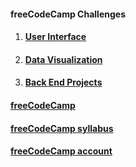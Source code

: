 #### freeCodeCamp Challenges

1. #### [User Interface](./01-front-end-cert/)
2. #### [Data Visualization](./02-data-vis-cert/)
3. #### [Back End Projects](./03-back-end-cert/)

#### [freeCodeCamp](https://www.freecodecamp.org/)
#### [freeCodeCamp syllabus](https://www.freecodecamp.org/map)
#### [freeCodeCamp account](https://www.freecodecamp.org/michaeltd)
